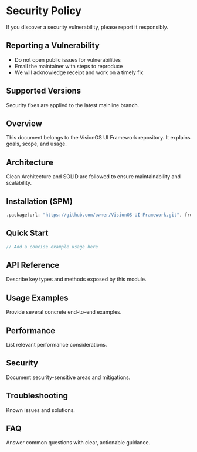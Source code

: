 # Security Policy

If you discover a security vulnerability, please report it responsibly.

## Reporting a Vulnerability
- Do not open public issues for vulnerabilities
- Email the maintainer with steps to reproduce
- We will acknowledge receipt and work on a timely fix

## Supported Versions
Security fixes are applied to the latest mainline branch.

## Overview
This document belongs to the VisionOS UI Framework repository. It explains goals, scope, and usage.

## Architecture
Clean Architecture and SOLID are followed to ensure maintainability and scalability.

## Installation (SPM)
```swift
.package(url: "https://github.com/owner/VisionOS-UI-Framework.git", from: "1.0.0")
```

## Quick Start
```swift
// Add a concise example usage here
```

## API Reference
Describe key types and methods exposed by this module.

## Usage Examples
Provide several concrete end-to-end examples.

## Performance
List relevant performance considerations.

## Security
Document security-sensitive areas and mitigations.

## Troubleshooting
Known issues and solutions.

## FAQ
Answer common questions with clear, actionable guidance.

